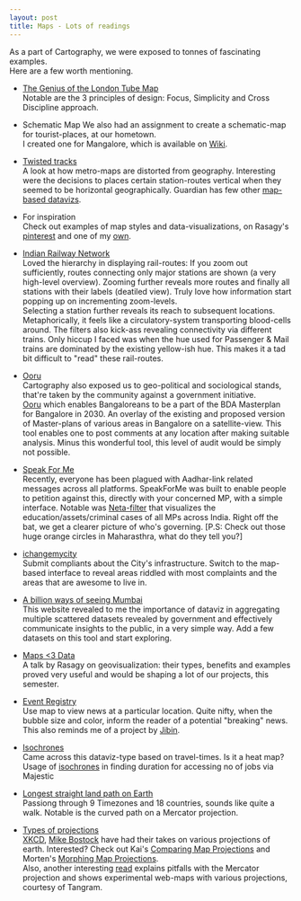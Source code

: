```yaml
---
layout: post
title: Maps - Lots of readings
---
```


As a part of Cartography, we were exposed to tonnes of fascinating examples.  
Here are a few worth mentioning.

* [The Genius of the London Tube Map](https://www.facebook.com/SmallThingBigIdea/videos/1328242957321729/)  
Notable are the 3 principles of design: Focus, Simplicity and Cross Discipline approach. 

* Schematic Map
We also had an assignment to create a schematic-map for tourist-places, at our hometown.  
I created one for Mangalore, which is available on [Wiki](https://en.wikipedia.org/wiki/Mangalore#/media/File:Mangalore_Tourist_Map.png).  

* [Twisted tracks](https://www.theguardian.com/cities/2017/jun/27/twisted-tracks-metro-maps-real-life-geography-visualised)    
A look at how metro-maps are distorted from geography. Interesting were the decisions to places certain station-routes vertical when they seemed to be horizontal geographically. Guardian has few other [map-based datavizs](https://www.theguardian.com/cities/series/exploring-urban-data).

* For inspiration  
Check out examples of map styles and data-visualizations, on Rasagy's [pinterest](https://in.pinterest.com/rasagy/for-the-love-of-maps/) and one of my [own](https://in.pinterest.com/vinodxyz/cartography/).

* [Indian Railway Network](http://ruchikavn.github.io/indianrailwaymap)  
Loved the hierarchy in displaying rail-routes: If you zoom out sufficiently, routes connecting only major stations are shown (a very high-level overview). Zooming further reveals more routes and finally all stations with their labels (deatiled view). Truly love how information start popping up on incrementing zoom-levels.  
Selecting a station further reveals its reach to subsequent locations. Metaphorically, it feels like a circulatory-system transporting blood-cells around. The filters also kick-ass revealing connectivity via different trains. Only hiccup I faced was when the hue used for Passenger & Mail trains are dominated by the existing yellow-ish hue. This makes it a tad bit difficult to "read" these rail-routes.

* [Ooru](http://ooru.in/)  
Cartography also exposed us to geo-political and sociological stands, that're taken by the community against a government initiative.  
[Ooru](http://ooru.in:3000/) which enables Bangaloreans to be a part of the BDA Masterplan for Bangalore in 2030. An overlay of the existing and proposed version of Master-plans of various areas in Bangalore on a satellite-view. This tool enables one to post comments at any location after making suitable analysis. Minus this wonderful tool, this level of audit would be simply not possible. 

* [Speak For Me](https://www.speakforme.in/mp/?lang=en)  
Recently, everyone has been plagued with Aadhar-link related messages across all platforms. SpeakForMe was built to enable people to petition against this, directly with your concerned MP, with a simple interface. Notable was [Neta-filter](http://netafilter.in/) that visualizes the education/assets/criminal cases of all MPs across India. Right off the bat, we get a clearer picture of who's governing. [P.S: Check out those huge orange circles in Maharasthra, what do they tell you?]

* [ichangemycity](https://www.ichangemycity.com/bangalore/map/mapcomplaints/)  
Submit compliants about the City's infrastructure. Switch to the map-based interface to reveal areas riddled with most complaints and the areas that are awesome to live in.  

* [A billion ways of seeing Mumbai](http://akshaykore.github.io/mumdata/about.html)  
This website revealed to me the importance of dataviz in aggregating multiple scattered datasets revealed by government and effectively communicate insights to the public, in a very simple way. Add a few datasets on this tool and start exploring. 

* [Maps <3 Data](https://speakerdeck.com/rasagy/maps-data-a-voyage-across-the-world-of-geo-visualization)  
A talk by Rasagy on geovisualization: their types, benefits and examples proved very useful and would be shaping a lot of our projects, this semester.  
* [Event Registry](http://eventregistry.org/search?type=articles)  
Use map to view news at a particular location. Quite nifty, when the bubble size and color, inform the reader of a potential "breaking" news. This also reminds me of a project by [Jibin](https://www.behance.net/gallery/52516929/UXUI-Concept-for-Google-News).  

* [Isochrones](https://en.wikipedia.org/wiki/Isochrone_map)  
Came across this dataviz-type based on travel-times. Is it a heat map?  
Usage of [isochrones](https://www.instagram.com/p/BWSZkt-BqbJ/?taken-by=rasagy.sharma) in finding duration for accessing no of jobs via Majestic

* [Longest straight land path on Earth](https://www.geospatialworld.net/blogs/whacky-map-shows-longest-straight-path-earth/)  
Passiong through 9 Timezones and 18 countries, sounds like quite a walk. Notable is the curved path on a Mercator projection.  

* [Types of projections](https://en.wikipedia.org/wiki/List_of_map_projections)  
[XKCD](http://www.explainxkcd.com/wiki/index.php/977:_Map_Projections), [Mike Bostock](https://bl.ocks.org/mbostock/29cddc0006f8b98eff12e60dd08f59a7) have had their takes on various projections of earth. Interested? Check out Kai's [Comparing Map Projections](https://bl.ocks.org/syntagmatic/ba569633d51ebec6ec6e) and Morten's [Morphing Map Projections](http://bl.ocks.org/mortenjohs/4739921).  
Also, another interesting [read](https://mapzen.com/blog/escape-from-mercator/) explains pitfalls with the Mercator projection and shows experimental web-maps with various projections, courtesy of Tangram.  






